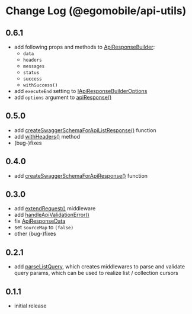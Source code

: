 # Change Log (@egomobile/api-utils)

## 0.6.1

- add following props and methods to [ApiResponseBuilder](https://egomobile.github.io/node-api-utils/classes/ApiResponseBuilder.html):
  - `data`
  - `headers`
  - `messages`
  - `status`
  - `success`
  - `withSuccess()`
- add `executeEnd` setting to [IApiResponseBuilderOptions](https://egomobile.github.io/node-api-utils/interfaces/IApiResponseBuilderOptions.html)
- add `options` argument to [apiResponse()](https://egomobile.github.io/node-api-utils/modules.html#apiResponse)

## 0.5.0

- add [createSwaggerSchemaForApiListResponse()](https://egomobile.github.io/node-api-utils/modules.html#createSwaggerSchemaForApiListResponse) function
- add [withHeaders()](https://egomobile.github.io/node-api-utils/classes/ApiResponseBuilder.html#withHeaders) method
- (bug-)fixes

## 0.4.0

- add [createSwaggerSchemaForApiResponse()](https://egomobile.github.io/node-api-utils/modules.html#createSwaggerSchemaForApiResponse) function

## 0.3.0

- add [extendRequest()](https://egomobile.github.io/node-api-utils/modules.html#extendRequest) middleware
- add [handleApiValidationError()](https://egomobile.github.io/node-api-utils/modules.html#handleApiValidationError)
- fix [ApiResponseData](https://egomobile.github.io/node-api-utils/modules.html#ApiResponseData)
- set `sourceMap` to `(false)`
- other (bug-)fixes

## 0.2.1

- add [parseListQuery](https://egomobile.github.io/node-api-utils/modules.html#parseListQuery), which creates middlewares to parse and validate query params, which can be used to realize list / collection cursors

## 0.1.1

- initial release
